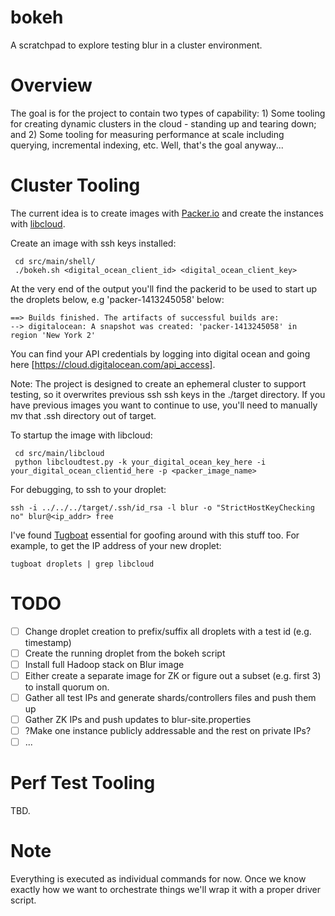 bokeh
=========

A scratchpad to explore testing blur in a cluster environment.

Overview
=========
The goal is for the project to contain two types of capability: 1) Some tooling for creating dynamic clusters in the cloud - standing up and tearing down; and 2) Some tooling for measuring performance at scale including querying, incremental indexing, etc.  Well, that's the goal anyway...

Cluster Tooling
=========
The current idea is to create images with [Packer.io](http://www.packer.io/) and create the instances with [libcloud](http://libcloud.apache.org/).  

Create an image with ssh keys installed:
```
 cd src/main/shell/
 ./bokeh.sh <digital_ocean_client_id> <digital_ocean_client_key>
 ```
At the very end of the output you'll find the packerid to be used to start up the droplets below, e.g 'packer-1413245058' below:

```
==> Builds finished. The artifacts of successful builds are:
--> digitalocean: A snapshot was created: 'packer-1413245058' in region 'New York 2'
```

You can find your API credentials by logging into digital ocean and going here [https://cloud.digitalocean.com/api_access].

Note: The project is designed to create an ephemeral cluster to support testing, so it overwrites previous ssh 
      ssh keys in the ./target directory.  If you have previous images you want to continue to use, you'll need
      to manually mv that .ssh directory out of target.

To startup the image with libcloud:
```
 cd src/main/libcloud
 python libcloudtest.py -k your_digital_ocean_key_here -i your_digital_ocean_clientid_here -p <packer_image_name>
```

For debugging, to ssh to your droplet:
```
ssh -i ../../../target/.ssh/id_rsa -l blur -o "StrictHostKeyChecking no" blur@<ip_addr> free
```

I've found [Tugboat](https://github.com/pearkes/tugboat) essential for goofing around with this stuff too.  For example, to get the IP address of your new droplet:

```
tugboat droplets | grep libcloud
```

TODO 
========
- [ ] Change droplet creation to prefix/suffix all droplets with a test id (e.g. timestamp)
- [ ] Create the running droplet from the bokeh script
- [ ] Install full Hadoop stack on Blur image
- [ ] Either create a separate image for ZK or figure out a subset (e.g. first 3) to install quorum on.
- [ ] Gather all test IPs and generate shards/controllers files and push them up
- [ ] Gather ZK IPs and push updates to blur-site.properties
- [ ] ?Make one instance publicly addressable and the rest on private IPs?
- [ ] ...

Perf Test Tooling
=========
TBD.


Note
=========
Everything is executed as individual commands for now.  Once we know exactly how we want to
orchestrate things we'll wrap it with a proper driver script.
